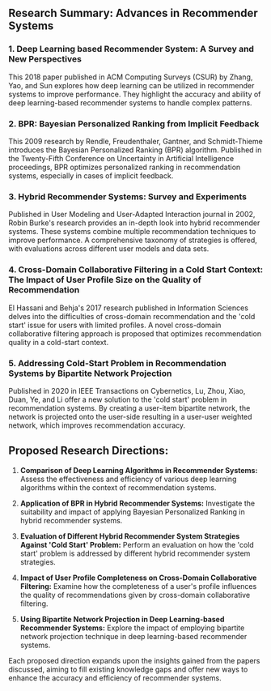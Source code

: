 ## Research Summary: Advances in Recommender Systems

### 1. Deep Learning based Recommender System: A Survey and New Perspectives
This 2018 paper published in ACM Computing Surveys (CSUR) by Zhang, Yao, and Sun explores how deep learning can be utilized in recommender systems to improve performance. They highlight the accuracy and ability of deep learning-based recommender systems to handle complex patterns.

### 2. BPR: Bayesian Personalized Ranking from Implicit Feedback
This 2009 research by Rendle, Freudenthaler, Gantner, and Schmidt-Thieme introduces the Bayesian Personalized Ranking (BPR) algorithm. Published in the Twenty-Fifth Conference on Uncertainty in Artificial Intelligence proceedings, BPR optimizes personalized ranking in recommendation systems, especially in cases of implicit feedback.

### 3. Hybrid Recommender Systems: Survey and Experiments
Published in User Modeling and User-Adapted Interaction journal in 2002, Robin Burke's research provides an in-depth look into hybrid recommender systems. These systems combine multiple recommendation techniques to improve performance. A comprehensive taxonomy of strategies is offered, with evaluations across different user models and data sets.

### 4. Cross-Domain Collaborative Filtering in a Cold Start Context: The Impact of User Profile Size on the Quality of Recommendation
El Hassani and Behja's 2017 research published in Information Sciences delves into the difficulties of cross-domain recommendation and the 'cold start' issue for users with limited profiles. A novel cross-domain collaborative filtering approach is proposed that optimizes recommendation quality in a cold-start context.

### 5. Addressing Cold-Start Problem in Recommendation Systems by Bipartite Network Projection
Published in 2020 in IEEE Transactions on Cybernetics, Lu, Zhou, Xiao, Duan, Ye, and Li offer a new solution to the 'cold start' problem in recommendation systems. By creating a user-item bipartite network, the network is projected onto the user-side resulting in a user-user weighted network, which improves recommendation accuracy.

## Proposed Research Directions:

1. **Comparison of Deep Learning Algorithms in Recommender Systems:** Assess the effectiveness and efficiency of various deep learning algorithms within the context of recommendation systems.
   
2. **Application of BPR in Hybrid Recommender Systems:** Investigate the suitability and impact of applying Bayesian Personalized Ranking in hybrid recommender systems.
   
3. **Evaluation of Different Hybrid Recommender System Strategies Against 'Cold Start' Problem:** Perform an evaluation on how the 'cold start' problem is addressed by different hybrid recommender system strategies.
   
4. **Impact of User Profile Completeness on Cross-Domain Collaborative Filtering:** Examine how the completeness of a user's profile influences the quality of recommendations given by cross-domain collaborative filtering.
   
5. **Using Bipartite Network Projection in Deep Learning-based Recommender Systems:** Explore the impact of employing bipartite network projection technique in deep learning-based recommender systems.
   
Each proposed direction expands upon the insights gained from the papers discussed, aiming to fill existing knowledge gaps and offer new ways to enhance the accuracy and efficiency of recommender systems.
